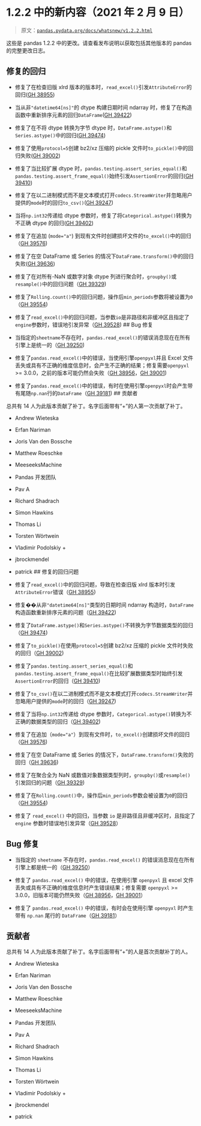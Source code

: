 # 1.2.2 中的新内容（2021 年 2 月 9 日）

> 原文：[`pandas.pydata.org/docs/whatsnew/v1.2.2.html`](https://pandas.pydata.org/docs/whatsnew/v1.2.2.html)

这些是 pandas 1.2.2 中的更改。请查看发布说明以获取包括其他版本的 pandas 的完整更改日志。

## 修复的回归

+   修复了在检查旧版 xlrd 版本的版本时，`read_excel()`引发`AttributeError`的回归([GH 38955](https://github.com/pandas-dev/pandas/issues/38955))

+   当从非`"datetime64[ns]"`的 dtype 构建日期时间 ndarray 时，修复了在构造函数中重新排序元素的回归`DataFrame`([GH 39422](https://github.com/pandas-dev/pandas/issues/39422))

+   修复了在不将 dtype 转换为字节 dtype 时，`DataFrame.astype()`和`Series.astype()`中的回归([GH 39474](https://github.com/pandas-dev/pandas/issues/39474))

+   修复了使用`protocol=5`创建 bz2/xz 压缩的 pickle 文件时`to_pickle()`中的回归失败([GH 39002](https://github.com/pandas-dev/pandas/issues/39002))

+   修复了当比较扩展 dtype 时，`pandas.testing.assert_series_equal()`和`pandas.testing.assert_frame_equal()`始终引发`AssertionError`的回归([GH 39410](https://github.com/pandas-dev/pandas/issues/39410))

+   修复了在以二进制模式而不是文本模式打开`codecs.StreamWriter`并忽略用户提供的`mode`时的回归`to_csv()`([GH 39247](https://github.com/pandas-dev/pandas/issues/39247))

+   当将`np.int32`传递给 dtype 参数时，修复了将`Categorical.astype()`转换为不正确 dtype 的回归([GH 39402](https://github.com/pandas-dev/pandas/issues/39402))

+   修复了在追加 (`mode="a"`) 到现有文件时创建损坏文件的`to_excel()`中的回归（[GH 39576](https://github.com/pandas-dev/pandas/issues/39576))

+   修复了在空 DataFrame 或 Series 的情况下`DataFrame.transform()`中的回归失败([GH 39636](https://github.com/pandas-dev/pandas/issues/39636))

+   修复了在对所有-NaN 或数字对象 dtype 列进行聚合时，`groupby()`或`resample()`中的回归问题（[GH 39329](https://github.com/pandas-dev/pandas/issues/39329))

+   修复了`Rolling.count()`中的回归问题，操作后`min_periods`参数将被设置为`0`（[GH 39554](https://github.com/pandas-dev/pandas/issues/39554))

+   修复了`read_excel()`中的回归问题，当参数`io`是非路径和非缓冲区且指定了`engine`参数时，错误地引发异常（[GH 39528](https://github.com/pandas-dev/pandas/issues/39528))  ## Bug 修复

+   当指定的`sheetname`不存在时，`pandas.read_excel()`的错误消息现在在所有引擎上是统一的（[GH 39250](https://github.com/pandas-dev/pandas/issues/39250))

+   修复了`pandas.read_excel()`中的错误，当使用引擎`openpyxl`并且 Excel 文件丢失或具有不正确的维度信息时，会产生不正确的结果；修复需要`openpyxl` >= 3.0.0，之前的版本可能仍然会失败（[GH 38956](https://github.com/pandas-dev/pandas/issues/38956)，[GH 39001](https://github.com/pandas-dev/pandas/issues/39001))

+   修复了`pandas.read_excel()`中的错误，有时在使用引擎`openpyxl`时会产生带有尾随`np.nan`行的`DataFrame`（[GH 39181](https://github.com/pandas-dev/pandas/issues/39181))  ## 贡献者

总共有 14 人为此版本贡献了补丁。名字后面带有“+”的人第一次贡献了补丁。

+   Andrew Wieteska

+   Erfan Nariman

+   Joris Van den Bossche

+   Matthew Roeschke

+   MeeseeksMachine

+   Pandas 开发团队

+   Pav A

+   Richard Shadrach

+   Simon Hawkins

+   Thomas Li

+   Torsten Wörtwein

+   Vladimir Podolskiy +

+   jbrockmendel

+   patrick  ## 修复的回归问题

+   修复了`read_excel()`中的回归问题，导致在检查旧版 xlrd 版本时引发`AttributeError`错误（[GH 38955](https://github.com/pandas-dev/pandas/issues/38955))

+   修复��从非`"datetime64[ns]"`类型的日期时间 ndarray 构造时，`DataFrame`构造函数重新排序元素的问题（[GH 39422](https://github.com/pandas-dev/pandas/issues/39422))

+   修复了`DataFrame.astype()`和`Series.astype()`不转换为字节数据类型的回归（[GH 39474](https://github.com/pandas-dev/pandas/issues/39474))

+   修复了`to_pickle()`在使用`protocol=5`创建 bz2/xz 压缩的 pickle 文件时失败的回归（[GH 39002](https://github.com/pandas-dev/pandas/issues/39002))

+   修复了`pandas.testing.assert_series_equal()`和`pandas.testing.assert_frame_equal()`在比较扩展数据类型时始终引发`AssertionError`的回归（[GH 39410](https://github.com/pandas-dev/pandas/issues/39410))

+   修复了`to_csv()`在以二进制模式而不是文本模式打开`codecs.StreamWriter`并忽略用户提供的`mode`时的回归（[GH 39247](https://github.com/pandas-dev/pandas/issues/39247))

+   修复了当将`np.int32`传递给 dtype 参数时，`Categorical.astype()`转换为不正确的数据类型的回归（[GH 39402](https://github.com/pandas-dev/pandas/issues/39402))

+   修复了在追加（`mode="a"`）到现有文件时，`to_excel()`创建损坏文件的回归（[GH 39576](https://github.com/pandas-dev/pandas/issues/39576))

+   修复了在空 DataFrame 或 Series 的情况下，`DataFrame.transform()`失败的回归（[GH 39636](https://github.com/pandas-dev/pandas/issues/39636))

+   修复了在聚合全为 NaN 或数值对象数据类型列时，`groupby()`或`resample()`引发回归的问题（[GH 39329](https://github.com/pandas-dev/pandas/issues/39329))

+   修复了在`Rolling.count()`中，操作后`min_periods`参数会被设置为`0`的回归（[GH 39554](https://github.com/pandas-dev/pandas/issues/39554))

+   修复了 `read_excel()` 中的回归，当参数 `io` 是非路径且非缓冲区时，且指定了 `engine` 参数时错误地引发异常（[GH 39528](https://github.com/pandas-dev/pandas/issues/39528)）

## Bug 修复

+   当指定的 `sheetname` 不存在时，`pandas.read_excel()` 的错误消息现在在所有引擎上都是统一的（[GH 39250](https://github.com/pandas-dev/pandas/issues/39250)）

+   修复了 `pandas.read_excel()` 中的错误，在使用引擎 `openpyxl` 且 excel 文件丢失或具有不正确的维度信息时产生错误结果；修复需要 `openpyxl` >= 3.0.0，旧版本可能仍然失败（[GH 38956](https://github.com/pandas-dev/pandas/issues/38956)，[GH 39001](https://github.com/pandas-dev/pandas/issues/39001)）

+   修复了 `pandas.read_excel()` 中的错误，有时会在使用引擎 `openpyxl` 时产生带有 `np.nan` 尾行的 `DataFrame`（[GH 39181](https://github.com/pandas-dev/pandas/issues/39181)）

## 贡献者

总共有 14 人为此版本贡献了补丁。名字后面带有“+”的人是首次贡献补丁的人。

+   Andrew Wieteska

+   Erfan Nariman

+   Joris Van den Bossche

+   Matthew Roeschke

+   MeeseeksMachine

+   Pandas 开发团队

+   Pav A

+   Richard Shadrach

+   Simon Hawkins

+   Thomas Li

+   Torsten Wörtwein

+   Vladimir Podolskiy +

+   jbrockmendel

+   patrick
